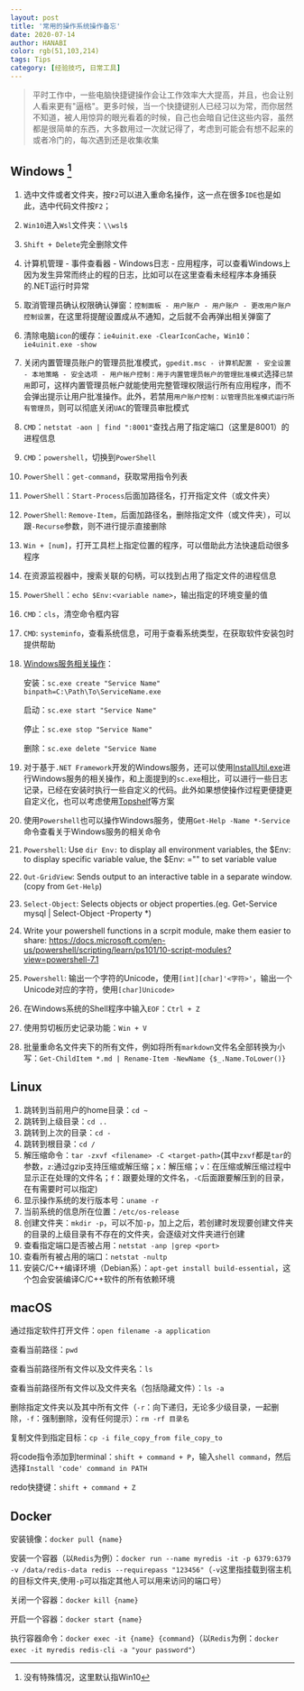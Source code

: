 ```yaml
---
layout: post
title: '常用的操作系统操作备忘'
date: 2020-07-14
author: HANABI
color: rgb(51,103,214)
tags: Tips
category: [经验技巧, 日常工具]
---
```

> 平时工作中，一些电脑快捷键操作会让工作效率大大提高，并且，也会让别人看来更有"逼格"。更多时候，当一个快捷键别人已经习以为常，而你居然不知道，被人用惊异的眼光看着的时候，自己也会暗自记住这些内容，虽然都是很简单的东西，大多数用过一次就记得了，考虑到可能会有想不起来的或者冷门的，每次遇到还是收集收集

## Windows [^1]

1.	选中文件或者文件夹，按`F2`可以进入重命名操作，这一点在很多`IDE`也是如此，选中代码文件按`F2`；
2.	`Win10`进入`Wsl`文件夹：`\\wsl$`
3.	`Shift + Delete`完全删除文件
4.	计算机管理 - 事件查看器 - Windows日志 - 应用程序，可以查看Windows上因为发生异常而终止的程的日志，比如可以在这里查看未经程序本身捕获的.NET运行时异常
5.	取消管理员确认权限确认弹窗：`控制面板 - 用户账户 - 用户账户 - 更改用户账户控制设置`，在这里将提醒设置成从不通知，之后就不会再弹出相关弹窗了
6.	清除电脑`icon`的缓存：`ie4uinit.exe -ClearIconCache`，`Win10`：`ie4uinit.exe -show`
7.	关闭内置管理员账户的管理员批准模式，`gpedit.msc - 计算机配置 - 安全设置 - 本地策略 - 安全选项 - 用户帐户控制：用于内置管理员帐户的管理批准模式`选择`已禁用`即可，这样内置管理员帐户就能使用完整管理权限运行所有应用程序，而不会弹出提示让用户批准操作。此外，若禁用`用户账户控制：以管理员批准模式运行所有管理员`，则可以彻底关闭`UAC`的管理员审批模式
8.	`CMD`：`netstat -aon | find ":8001"`查找占用了指定端口（这里是8001）的进程信息
9.	`CMD`：`powershell`，切换到`PowerShell`
10.	`PowerShell`：`get-command`，获取常用指令列表
11.	`PowerShell`：`Start-Process`后面加路径名，打开指定文件（或文件夹）
12.	`PowerShell`: `Remove-Item`，后面加路径名，删除指定文件（或文件夹），可以跟`-Recurse`参数，则不进行提示直接删除
13.	`Win + [num]`，打开工具栏上指定位置的程序，可以借助此方法快速启动很多程序
14. 在资源监视器中，搜索关联的句柄，可以找到占用了指定文件的进程信息
15. `PowerShell`：`echo $Env:<variable name>`，输出指定的环境变量的值
16. `CMD`：`cls`，清空命令框内容
17. `CMD`: `systeminfo`，查看系统信息，可用于查看系统类型，在获取软件安装包时提供帮助
18. [Windows服务相关操作](https://docs.microsoft.com/zh-cn/dotnet/core/extensions/windows-service)：

    安装：`sc.exe create "Service Name" binpath=C:\Path\To\ServiceName.exe`
    
    启动：`sc.exe start "Service Name"`

    停止：`sc.exe stop "Service Name"`

    删除：`sc.exe delete "Service Name`

19. 对于基于`.NET Framework`开发的Windows服务，还可以使用[InstallUtil.exe](https://docs.microsoft.com/zh-cn/dotnet/framework/tools/installutil-exe-installer-tool)进行Windows服务的相关操作，和上面提到的`sc.exe`相比，可以进行一些日志记录，已经在安装时执行一些自定义的代码。此外如果想使操作过程更便捷更自定义化，也可以考虑使用[Topshelf](https://github.com/Topshelf/Topshelf)等方案

20. 使用`Powershell`也可以操作Windows服务，使用`Get-Help -Name *-Service`命令查看关于Windows服务的相关命令
21. `Powershell`: Use `dir Env:` to display all environment variables, the $Env:<variable-name> to display specific variable value, the $Env:<variable-name> ="<value>" to set variable value
22. `Out-GridView`: Sends output to an interactive table in a separate window.(copy from `Get-Help`)
23. `Select-Object`: Selects objects or object properties.(eg. Get-Service mysql | Select-Object -Property *)
24. Write your powershell functions in a scrpit module, make them easier to share:
    https://docs.microsoft.com/en-us/powershell/scripting/learn/ps101/10-script-modules?view=powershell-7.1
25. `Powershell`: 输出一个字符的Unicode，使用`[int][char]'<字符>'`，输出一个Unicode对应的字符，使用`[char]Unicode>`
26. 在Windows系统的Shell程序中输入`EOF`：`Ctrl + Z`
27. 使用剪切板历史记录功能：`Win + V`
28. 批量重命名文件夹下的所有文件，例如将所有`markdown`文件名全部转换为小写：`Get-ChildItem *.md | Rename-Item -NewName {$_.Name.ToLower()}`

## Linux

1. 跳转到当前用户的home目录：`cd ~`
2. 跳转到上级目录：`cd ..`
3. 跳转到上次的目录：`cd -`
4. 跳转到根目录：`cd /`
5. 解压缩命令：`tar -zxvf <filename> -C <target-path>`(其中`zxvf`都是`tar`的参数，`z`:通过gzip支持压缩或解压缩；`x`：解压缩；`v`：在压缩或解压缩过程中显示正在处理的文件名；`f`：跟要处理的文件名，`-C`后面跟要解压到的目录，在有需要时可以指定)
6. 显示操作系统的发行版本号：`uname -r` 
7. 当前系统的信息所在位置：`/etc/os-release`
8. 创建文件夹：`mkdir -p`，可以不加`-p`，加上之后，若创建时发现要创建文件夹的目录的上级目录有不存在的文件夹，会逐级对文件夹进行创建
9. 查看指定端口是否被占用：`netstat -anp |grep <port>`
10. 查看所有被占用的端口：`netstat -nultp`
11. 安装C/C++编译环境（Debian系）：`apt-get install build-essential`，这个包会安装编译C/C++软件的所有依赖环境

## macOS

通过指定软件打开文件：`open filename -a application`

查看当前路径：`pwd`

查看当前路径所有文件以及文件夹名：`ls`

查看当前路径所有文件以及文件夹名（包括隐藏文件）：`ls -a`

删除指定文件夹以及其中所有文件（`-r`：向下递归，无论多少级目录，一起删除，`-f`：强制删除，没有任何提示）：`rm -rf 目录名`

复制文件到指定目标：`cp -i file_copy_from file_copy_to`

将code指令添加到terminal：`shift + command + P`，输入`shell command`，然后选择`Install 'code' command in PATH`

redo快捷键：`shift + command + Z`

## Docker

安装镜像：`docker pull {name}`

安装一个容器（以`Redis`为例）：`docker run --name myredis -it -p 6379:6379 -v /data/redis-data redis --requirepass "123456"`（`-v`这里指挂载到宿主机的目标文件夹,使用`-p`可以指定其他人可以用来访问的端口号）

关闭一个容器：`docker kill {name}`

开启一个容器：`docker start {name}`

执行容器命令：`docker exec -it {name} {command}`（以`Redis`为例：`docker exec -it myredis redis-cli -a "your password"`）



[^1]:没有特殊情况，这里默认指Win10